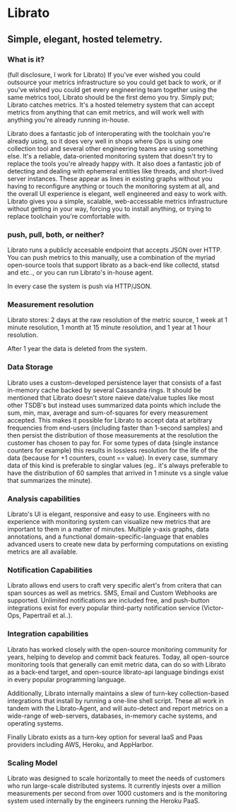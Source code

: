# Librato

## Simple, elegant, hosted telemetry.

### What is it? 
(full disclosure, I work for Librato) If you've ever wished you could outsource
your metrics infrastructure so you could get back to work, or if you've wished
you could get every engineering team together using the same metrics tool,
Librato should be the first demo you try. Simply put; Librato catches metrics.
It's a hosted telemetry system that can accept metrics from anything that can
emit metrics, and will work well with anything you're already running in-house. 

Librato does a fantastic job of interoperating with the toolchain you're
already using, so it does very well in shops where Ops is using one collection
tool and several other engineering teams are using something else. It's a
reliable, data-oriented monitoring system that doesn't try to replace the tools
you're already happy with. It also does a fantastic job of detecting and
dealing with ephemeral entities like threads, and short-lived server instances.
These appear as lines in existing graphs without you having to reconfigure
anything or touch the monitoring system at all, and the overall UI experience
is elegant, well engineered and easy to work with. Librato gives you a simple,
scalable, web-accessable metrics infrastructure without getting in your way,
forcing you to install anything, or trying to replace toolchain you're
comfortable with.

### push, pull, both, or neither?
Librato runs a publicly accesable endpoint that accepts JSON over HTTP. You can
push metrics to this manually, use a combination of the myriad open-source
tools that support librato as a back-end like collectd, statsd and etc.., or
you can run Librato's in-house agent.

In every case the system is push via HTTP/JSON. 

### Measurement resolution 

Librato stores: 2 days at the raw resolution of the metric source, 1 week at 1
minute resolution, 1 month at 15 minute resolution, and 1 year at 1 hour
resolution.

After 1 year the data is deleted from the system.

### Data Storage 

Librato uses a custom-developed persistence layer that consists of a fast
in-memory cache backed by several Cassandra rings.  It should be mentioned that
Librato doesn't store naieve date/value tuples like most other TSDB's but
instead uses summarized data points which include the sum, min, max, average
and sum-of-squares for every measurement accepted. This makes it possible for
Librato to accept data at arbitrary frequencies from end-users (including
faster than 1-second samples) and then persist the distribution of those
measurements at the resolution the customer has chosen to pay for. For some
types of data (single instance counters for example) this results in lossless
resolution for the life of the data (because for +1 counters, count == value).
In every case, summary data of this kind is preferable to singlar values (eg..
it's always preferable to have the distribution of 60 samples that arrived in 1
minute vs a single value that summarizes the minute).

### Analysis capabilities
Librato's UI is elegant, responsive and easy to use. Engineers with no
experience with monitoring system can visualize new metrics that are important
to them in a matter of minutes. Multiple y-axis graphs, data annotations, and a
functional domain-specific-language that enables advanced users to create new
data by performing computations on existing metrics are all available.

### Notification Capabilities
Librato allows end users to craft very specific alert's from critera that can
span sources as well as metrics. SMS, Email and Custom Webhooks are supported.
Unlimited notifications are included free, and push-button integrations exist
for every popular third-party notification service (Victor-Ops, Papertrail et
al..). 

### Integration capabilities

Librato has worked closely with the open-source monitoring community for years,
helping to develop and commit back features. Today, all open-source monitoring
tools that generally can emit metric data, can do so with Librato as a back-end
target, and open-source librato-api language bindings exist in every popular
programming language.

Additionally, Librato internally maintains a slew of turn-key collection-based
integrations that install by running a one-line shell script. These all work in
tandem with the Librato-Agent, and will auto-detect and report metrics on a
wide-range of web-servers, databases, in-memory cache systems, and operating
systems.

Finally Librato exists as a turn-key option for several IaaS and Paas providers
including AWS, Heroku, and AppHarbor.

### Scaling Model
Librato was designed to scale horizontally to meet the needs of customers who
run large-scale distributed systems. It currently injests over a million
measurements per second from over 1000 customers and is the monitoring system
used internally by the engineers running the Heroku PaaS. 
